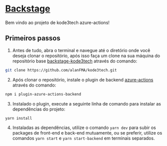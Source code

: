 # [Backstage](https://backstage.io)

Bem vindo ao projeto de kode3tech azure-actions!

## Primeiros passos

1. Antes de tudo, abra o terminal e navegue até o diretório onde você deseja clonar o repositório, após isso faça um clone na sua máquina do repositório base [backstage-kode3tech](https://github.com/alanFMA/kode3tech) através do comando:

```sh
git clone https://github.com/alanFMA/kode3tech.git
```

2. Após clonar o repositório, instale o plugin de backend [azure-actions](https://www.npmjs.com/package/plugin-azure-actions-backend) através do comando:

```sh
npm i plugin-azure-actions-backend
```

3. Instalado o plugin, execute a seguinte linha de comando para instalar as dependências do projeto:

```sh
yarn install
```

4. Instaladas as dependências, utilize o comando `yarn dev` para subir os packages de front-end e back-end mutuamente, ou se preferir, utilize os comandos `yarn start` e `yarn start-backend` em terminais separados.
